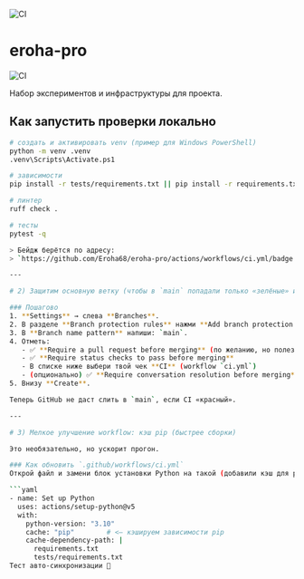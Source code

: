 ![CI](https://github.com/Eroha68/eroha-pro/actions/workflows/ci.yml/badge.svg)
# eroha-pro

![CI](https://github.com/Eroha68/eroha-pro/actions/workflows/ci.yml/badge.svg?branch=main)

Набор экспериментов и инфраструктуры для проекта.

## Как запустить проверки локально

```bash
# создать и активировать venv (пример для Windows PowerShell)
python -m venv .venv
.venv\Scripts\Activate.ps1

# зависимости
pip install -r tests/requirements.txt || pip install -r requirements.txt

# линтер
ruff check .

# тесты
pytest -q

> Бейдж берётся по адресу:  
> `https://github.com/Eroha68/eroha-pro/actions/workflows/ci.yml/badge.svg?branch=main`

---

# 2) Защитим основную ветку (чтобы в `main` попадали только «зелёные» изменения)

### Пошагово
1. **Settings** → слева **Branches**.  
2. В разделе **Branch protection rules** нажми **Add branch protection rule**.  
3. В **Branch name pattern** напиши: `main`.  
4. Отметь:
   - ✅ **Require a pull request before merging** (по желанию, но полезно)
   - ✅ **Require status checks to pass before merging**
   - В списке ниже выбери твой чек **CI** (workflow `ci.yml`)
   - (опционально) ✅ **Require conversation resolution before merging**
5. Внизу **Create**.

Теперь GitHub не даст слить в `main`, если CI «красный».

---

# 3) Мелкое улучшение workflow: кэш pip (быстрее сборки)

Это необязательно, но ускорит прогон.

### Как обновить `.github/workflows/ci.yml`
Открой файл и замени блок установки Python на такой (добавили кэш для pip):

```yaml
- name: Set up Python
  uses: actions/setup-python@v5
  with:
    python-version: "3.10"
    cache: "pip"        # <— кэшируем зависимости pip
    cache-dependency-path: |
      requirements.txt
      tests/requirements.txt
Тест авто-синхронизации 🚀